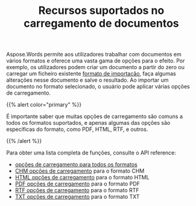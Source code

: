 ﻿---
title: Recursos suportados no carregamento de documentos
second_title: Aspose.Words para Java
articleTitle: Recursos suportados no carregamento de documentos
linktitle: Recursos suportados no carregamento de documentos
description: "Carregar e converter um documento na maioria dos formatos populares e suporta muitos recursos Microsoft Word."
type: docs
weight: 20
url: /pt/java/supported-features-on-document-load/
timestamp: 2024-01-27-14-07-04
---

Aspose.Words permite aos utilizadores trabalhar com documentos em vários formatos e oferece uma vasta gama de opções para o efeito. Por exemplo, os utilizadores podem criar um documento a partir do zero ou carregar um ficheiro existente [formato de importação](/words/java/supported-document-formats/), faça algumas alterações nesse documento e salve o resultado. Ao importar um documento no formato selecionado, o usuário pode aplicar várias opções de carregamento.

{{% alert color="primary" %}}

É importante saber que muitas opções de carregamento são comuns a todos os formatos suportados, e apenas algumas das opções são específicas do formato, como PDF, HTML, RTF, e outros.

{{% /alert %}}

Para obter uma lista completa de funções, consulte o API reference:

- [opções de carregamento para todos os formatos](https://reference.aspose.com/words/java/com.aspose.words/loadoptions/)
- [CHM opções de carregamento](https://reference.aspose.com/words/java/com.aspose.words/chmloadoptions/) para o formato CHM
- [HTML opções de carregamento](https://reference.aspose.com/words/java/com.aspose.words/htmlloadoptions/) para o formato HTML
- [PDF opções de carregamento](https://reference.aspose.com/words/java/com.aspose.words/pdfloadoptions/) para o formato PDF
- [RTF opções de carregamento](https://reference.aspose.com/words/java/com.aspose.words/rtfloadoptions/) para o formato RTF
- [TXT opções de carregamento](https://reference.aspose.com/words/java/com.aspose.words/txtloadoptions/) para o formato TXT
